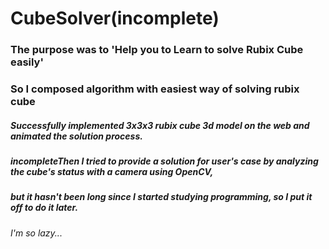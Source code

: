 # CubeSolver(incomplete)
### The purpose was to 'Help you to Learn to solve Rubix Cube easily'  
### So I composed algorithm with easiest way of solving rubix cube  
##### Successfully implemented 3x3x3 rubix cube 3d model on the web and animated the solution process.  
##### incompleteThen I tried to provide a solution for user's case by analyzing the cube's status with a camera using OpenCV,  
##### *__but__* it hasn't been long since I started studying programming, so I put it off to do it later.


###### I'm so lazy...

